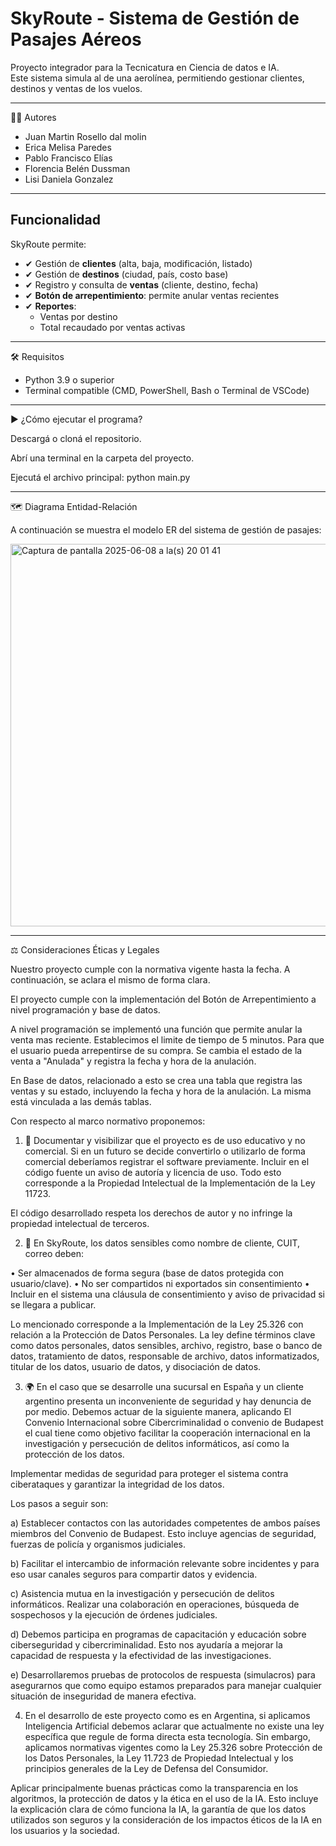 # SkyRoute - Sistema de Gestión de Pasajes Aéreos

Proyecto integrador para la Tecnicatura en Ciencia de datos e IA.  
Este sistema simula al de una aerolínea, permitiendo gestionar clientes, destinos y ventas de los vuelos.

---

👩‍💻 Autores

- Juan Martin Rosello dal molin
- Erica Melisa Paredes
- Pablo Francisco Elías
- Florencia Belén Dussman
- Lisi Daniela Gonzalez

---
## Funcionalidad

SkyRoute permite:

- ✔ Gestión de **clientes** (alta, baja, modificación, listado)
- ✔ Gestión de **destinos** (ciudad, país, costo base)
- ✔ Registro y consulta de **ventas** (cliente, destino, fecha)
- ✔ **Botón de arrepentimiento**: permite anular ventas recientes
- ✔ **Reportes**:
  - Ventas por destino
  - Total recaudado por ventas activas

---
🛠️ Requisitos

- Python 3.9 o superior
- Terminal compatible (CMD, PowerShell, Bash o Terminal de VSCode)

---

▶️ ¿Cómo ejecutar el programa?

Descargá o cloná el repositorio.

Abrí una terminal en la carpeta del proyecto.

Ejecutá el archivo principal:
python main.py

---

🗺️ Diagrama Entidad-Relación

A continuación se muestra el modelo ER del sistema de gestión de pasajes:

<img width="612" alt="Captura de pantalla 2025-06-08 a la(s) 20 01 41" src="https://github.com/user-attachments/assets/cbc92a32-a79b-4751-9bbe-fdb40bfebf38" />

---

⚖️ Consideraciones Éticas y Legales

Nuestro proyecto cumple con la normativa vigente hasta la fecha. A continuación, se aclara el mismo de forma clara. 

El proyecto cumple con la implementación del Botón de Arrepentimiento a nivel programación y base de datos.
    
A nivel programación se implementó una función que permite anular la venta mas reciente. Establecimos el limite de tiempo de 5 minutos.  Para que el usuario pueda arrepentirse de su compra. Se cambia el estado de la venta a "Anulada" y registra la fecha y hora de la anulación.

En Base de datos, relacionado a esto se crea una tabla que registra las ventas y su estado, incluyendo la fecha y hora de la anulación. La misma está vinculada a las demás tablas. 

Con respecto al marco normativo proponemos: 

1. 🧩 	Documentar y visibilizar que el proyecto es de uso educativo y no comercial. Si en un futuro se decide convertirlo o utilizarlo de forma comercial deberíamos registrar el software previamente. Incluir en el código fuente un aviso de autoría y licencia de uso. Todo esto corresponde a la Propiedad Intelectual de la Implementación de la Ley 11723.

El código desarrollado respeta los derechos de autor y no infringe la propiedad intelectual de terceros.

2. 🔐  En SkyRoute, los datos sensibles como nombre de cliente, CUIT, correo deben:
   
•	Ser almacenados de forma segura (base de datos protegida con usuario/clave).
•	No ser compartidos ni exportados sin consentimiento
•	Incluir en el sistema una cláusula de consentimiento y aviso de privacidad si se llegara a publicar.

Lo mencionado corresponde a la Implementación de la Ley 25.326 con relación a la Protección de Datos Personales. La ley define términos clave como datos personales, datos sensibles, archivo, registro, base o banco de datos, tratamiento de datos, responsable de archivo, datos informatizados, titular de los datos, usuario de datos, y disociación de datos.

3. 🌍	 En el caso que se desarrolle una sucursal en España y un cliente argentino presenta un inconveniente de seguridad y hay denuncia de por medio. Debemos actuar de la siguiente manera, aplicando El Convenio Internacional sobre Cibercriminalidad o convenio de Budapest el cual tiene como objetivo facilitar la cooperación internacional en la investigación y persecución de delitos informáticos, así como la protección de los datos.
   
Implementar medidas de seguridad para proteger el sistema contra ciberataques y garantizar la integridad de los datos. 

Los pasos a seguir son: 

a)	Establecer contactos con las autoridades competentes de ambos países miembros del Convenio de Budapest. Esto incluye agencias de seguridad, fuerzas de policía y organismos judiciales.

b)	Facilitar el intercambio de información relevante sobre incidentes y para eso usar canales seguros para compartir datos y evidencia.

c)	Asistencia mutua en la investigación y persecución de delitos informáticos. Realizar una colaboración en operaciones, búsqueda de sospechosos y la ejecución de órdenes judiciales.

d)	Debemos participa en programas de capacitación y educación sobre ciberseguridad y cibercriminalidad. Esto nos ayudaría a mejorar la capacidad de respuesta y la efectividad de las investigaciones.

e)	Desarrollaremos pruebas de protocolos de respuesta (simulacros) para asegurarnos que como equipo estamos preparados para manejar cualquier situación de inseguridad de manera efectiva.


4.	En el desarrollo de este proyecto como es en Argentina, si aplicamos Inteligencia Artificial debemos aclarar que  actualmente no existe una ley específica que regule de forma directa esta tecnología. Sin embargo, aplicamos normativas vigentes como la Ley 25.326 sobre Protección de los Datos Personales, la Ley 11.723 de Propiedad Intelectual y los principios generales de la Ley de Defensa del Consumidor.
   
Aplicar principalmente buenas prácticas como la transparencia en los algoritmos, la protección de datos y la ética en el uso de la IA. Esto incluye la explicación clara de cómo funciona la IA, la garantía de que los datos utilizados son seguros y la consideración de los impactos éticos de la IA en los usuarios y la sociedad.

